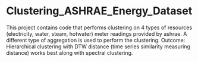 # Clustering_ASHRAE_Energy_Dataset
This project contains code that performs clustering on 4 types of resources (electricity, water, steam, hotwater) meter readings provided by ashrae. 
A different type of aggregation is used to perform the clustering. 
Outcome: Hierarchical clustering with DTW distance (time series similarity measuring distance) works best along with spectral clustering.

